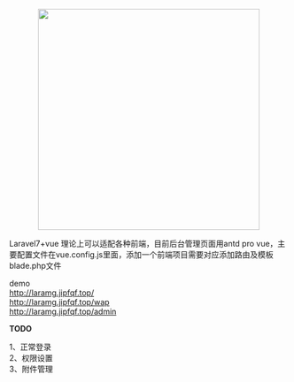 <p align="center"><img src="https://res.cloudinary.com/dtfbvvkyp/image/upload/v1566331377/laravel-logolockup-cmyk-red.svg" width="400"></p>

Laravel7+vue 理论上可以适配各种前端，目前后台管理页面用antd pro vue，主要配置文件在vue.config.js里面，添加一个前端项目需要对应添加路由及模板blade.php文件

demo  
http://laramg.jipfqf.top/  
http://laramg.jipfqf.top/wap  
http://laramg.jipfqf.top/admin  

**TODO**

1、正常登录  
2、权限设置  
3、附件管理  
